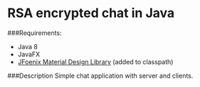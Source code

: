 # RSA encrypted chat in Java

###Requirements:

* Java 8 
* JavaFX
* [JFoenix Material Design Library](https://github.com/jfoenixadmin/JFoenix) (added to classpath)

###Description
Simple chat application with server and clients.

